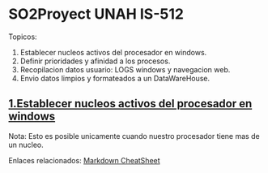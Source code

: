 # SO2Proyect UNAH IS-512
Topicos:
1. Establecer nucleos activos del procesador en windows.
2. Definir prioridades y afinidad a los procesos.
3. Recopilacion datos usuario: LOGS windows y navegacion web.
4. Envio datos limpios y formateados a un DataWareHouse.

## [1.Establecer nucleos activos del procesador en windows](https://drive.google.com/open?id=1krnGFfk5Gb-iPgyc14iGREDCppLntUGa)
Nota: Esto es posible unicamente cuando nuestro procesador tiene mas de un nucleo.



Enlaces relacionados:
[Markdown CheatSheet](https://github.com/adam-p/markdown-here/wiki/Markdown-Cheatsheet)
